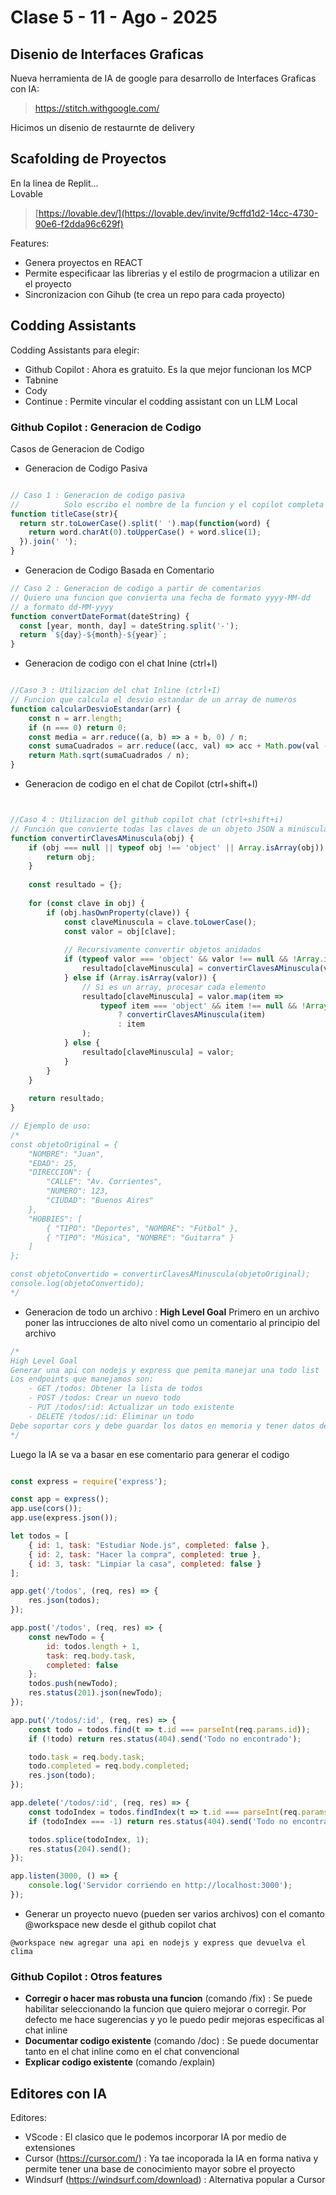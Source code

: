 # Clase 5 - 11 - Ago - 2025

## Disenio de Interfaces Graficas

Nueva herramienta de IA de google para desarrollo de Interfaces Graficas con IA:

> https://stitch.withgoogle.com/

Hicimos un disenio de restaurnte de delivery

## Scafolding de Proyectos

En la linea de Replit...    
Lovable
> [https://lovable.dev/](https://lovable.dev/invite/9cffd1d2-14cc-4730-90e6-f2dda96c629f)

Features:
* Genera proyectos en REACT
* Permite especificaar las librerias y el estilo de progrmacion a utilizar en el proyecto
* Sincronizacion con Gihub (te crea un repo para cada proyecto)
  

## Codding Assistants

Codding Assistants para elegir:
* Github Copilot : Ahora es gratuito. Es la que mejor funcionan los MCP
* Tabnine
* Cody
* Continue : Permite vincular el codding assistant con un LLM Local

### Github Copilot : Generacion de Codigo

Casos de Generacion de Codigo
* Generacion de Codigo Pasiva
```javascript

// Caso 1 : Generacion de codigo pasiva
//          Solo escribo el nombre de la funcion y el copilot completa lo que sigue
function titleCase(str){
  return str.toLowerCase().split(' ').map(function(word) {
    return word.charAt(0).toUpperCase() + word.slice(1);
  }).join(' ');
}
```
* Generacion de Codigo Basada en Comentario
```javascript
// Caso 2 : Generacion de codigo a partir de comentarios
// Quiero una funcion que convierta una fecha de formato yyyy-MM-dd
// a formato dd-MM-yyyy
function convertDateFormat(dateString) {
  const [year, month, day] = dateString.split('-');
  return `${day}-${month}-${year}`;
}
```
* Generacion de codigo con el chat Inine (ctrl+I)
```javascript

//Caso 3 : Utilizacion del chat Inline (ctrl+I)
// Funcion que calcula el desvio estandar de un array de numeros
function calcularDesvioEstandar(arr) {
    const n = arr.length;
    if (n === 0) return 0;
    const media = arr.reduce((a, b) => a + b, 0) / n;
    const sumaCuadrados = arr.reduce((acc, val) => acc + Math.pow(val - media, 2), 0);
    return Math.sqrt(sumaCuadrados / n);
}
```
* Generacion de codigo en el chat de Copilot (ctrl+shift+I)
```javascript


//Caso 4 : Utilizacion del github copilot chat (ctrl+shift+i)
// Función que convierte todas las claves de un objeto JSON a minúsculas
function convertirClavesAMinuscula(obj) {
    if (obj === null || typeof obj !== 'object' || Array.isArray(obj)) {
        return obj;
    }
    
    const resultado = {};
    
    for (const clave in obj) {
        if (obj.hasOwnProperty(clave)) {
            const claveMinuscula = clave.toLowerCase();
            const valor = obj[clave];
            
            // Recursivamente convertir objetos anidados
            if (typeof valor === 'object' && valor !== null && !Array.isArray(valor)) {
                resultado[claveMinuscula] = convertirClavesAMinuscula(valor);
            } else if (Array.isArray(valor)) {
                // Si es un array, procesar cada elemento
                resultado[claveMinuscula] = valor.map(item => 
                    typeof item === 'object' && item !== null && !Array.isArray(item) 
                        ? convertirClavesAMinuscula(item) 
                        : item
                );
            } else {
                resultado[claveMinuscula] = valor;
            }
        }
    }
    
    return resultado;
}

// Ejemplo de uso:
/*
const objetoOriginal = {
    "NOMBRE": "Juan",
    "EDAD": 25,
    "DIRECCION": {
        "CALLE": "Av. Corrientes",
        "NUMERO": 123,
        "CIUDAD": "Buenos Aires"
    },
    "HOBBIES": [
        { "TIPO": "Deportes", "NOMBRE": "Fútbol" },
        { "TIPO": "Música", "NOMBRE": "Guitarra" }
    ]
};

const objetoConvertido = convertirClavesAMinuscula(objetoOriginal);
console.log(objetoConvertido);
*/
```
    
* Generacion de todo un archivo : **High Level Goal**
Primero en un archivo poner las intrucciones de alto nivel como un comentario al principio del archivo
```javascript
/*
High Level Goal
Generar una api con nodejs y express que pemita manejar una todo list
Los endpoints que manejamos son:
    - GET /todos: Obtener la lista de todos
    - POST /todos: Crear un nuevo todo
    - PUT /todos/:id: Actualizar un todo existente
    - DELETE /todos/:id: Eliminar un todo
Debe soportar cors y debe guardar los datos en memoria y tener datos de ejemplo
*/
```
Luego la IA se va a basar en ese comentario para generar el codigo
```javascript

const express = require('express');

const app = express();
app.use(cors());
app.use(express.json());

let todos = [
    { id: 1, task: "Estudiar Node.js", completed: false },
    { id: 2, task: "Hacer la compra", completed: true },
    { id: 3, task: "Limpiar la casa", completed: false }
];

app.get('/todos', (req, res) => {
    res.json(todos);
});

app.post('/todos', (req, res) => {
    const newTodo = {
        id: todos.length + 1,
        task: req.body.task,
        completed: false
    };
    todos.push(newTodo);
    res.status(201).json(newTodo);
});

app.put('/todos/:id', (req, res) => {
    const todo = todos.find(t => t.id === parseInt(req.params.id));
    if (!todo) return res.status(404).send('Todo no encontrado');

    todo.task = req.body.task;
    todo.completed = req.body.completed;
    res.json(todo);
});

app.delete('/todos/:id', (req, res) => {
    const todoIndex = todos.findIndex(t => t.id === parseInt(req.params.id));
    if (todoIndex === -1) return res.status(404).send('Todo no encontrado');

    todos.splice(todoIndex, 1);
    res.status(204).send();
});

app.listen(3000, () => {
    console.log('Servidor corriendo en http://localhost:3000');
});

```
* Generar un proyecto nuevo (pueden ser varios archivos) con el comanto @workspace new desde el github copilot chat
```chat
@workspace new agregar una api en nodejs y express que devuelva el clima
```

### Github Copilot : Otros features

* **Corregir o hacer mas robusta una funcion** (comando /fix) : Se puede habilitar seleccionando la funcion que quiero mejorar o corregir. Por defecto me hace sugerencias y yo le puedo pedir mejoras especificas al chat inline
* **Documentar codigo existente** (comando /doc) : Se puede documentar tanto en el chat inline como en el chat convencional
* **Explicar codigo existente** (comando /explain)

## Editores con IA

Editores:
* VScode : El clasico que le podemos incorporar IA por medio de extensiones
* Cursor (https://cursor.com/) : Ya tae incoporada la IA en forma nativa y permite tener una base de conocimiento mayor sobre el proyecto
* Windsurf (https://windsurf.com/download) : Alternativa popular a Cursor
